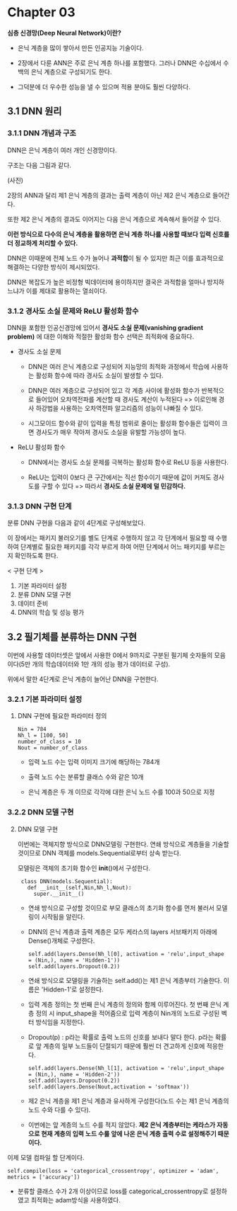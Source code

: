 # Chapter 03 # 

**심층 신경망(Deep Neural Network)이란?**

- 은닉 계층을 많이 쌓아서 만든 인공지능 기술이다.

- 2장에서 다룬 ANN은 주로 은닉 계층 하나를 포함했다. 그러나 DNN은 수십에서 수백의 은닉 계층으로 구성되기도 한다.

- 그덕분에 더 우수한 성능을 낼 수 있으며 적용 분야도 훨씬 다양하다.

## 3.1 DNN 원리 ## 

### 3.1.1 DNN 개념과 구조 ###

DNN은 은닉 계층이 여러 개인 신경망이다. 

구조는 다음 그림과 같다.

(사진)

2장의 ANN과 달리 제1 은닉 계층의 결과는 출력 계층이 아닌 제2 은닉 계층으로 들어간다.

또한 제2 은닉 계층의 결과도 이어지는 다음 은닉 계층으로 계속해서 들어갈 수 있다.

**이런 방식으로 다수의 은닉 계층을 활용하면 은닉 계층 하나를 사용할 때보다 입력 신호를 더 정교하게 처리할 수 있다.**

DNN은 이때문에 전체 노드 수가 늘어나 **과적합**이 될 수 있지만 최근 이를 효과적으로 해결하는 다양한 방식이 제시되었다.

DNN은 복잡도가 높은 비정형 빅데이터에 용이하지만 결국은 과적합을 얼마나 방지하느냐가 이를 제대로 활용하는 열쇠이다.

### 3.1.2 경사도 소실 문제와 ReLU 활성화 함수 ###

DNN을 포함한 인공신경망에 있어서 **경사도 소실 문제(vanishing gradient problem)** 에 대한 이해와 적절한 활성화 함수 선택은 최적화에 중요하다.

- 경사도 소실 문제

  - DNN은 여러 은닉 계층으로 구성되어 지능망의 최적화 과정에서 학습에 사용하는 활성화 함수에 따라 경사도 소실이 발생할 수 있다.

  - DNN은 여러 계층으로 구성되어 있고 각 계층 사이에 활성화 함수가 반복적으로 들어있어 오차역전파를 계산할 때 경사도 계산이 누적된다 => 이로인해 경사 하강법을 사용하는 오차역전파 알고리즘의 성능이 나빠질 수 있다.

  - 시그모이드 함수와 같이 입력을 특정 범위로 줄이는 활성화 함수들은 입력이 크면 경사도가 매우 작아져 경사도 소실을 유발할 가능성이 높다.

- ReLU 활성화 함수

  - DNN에서는 경사도 소실 문제를 극복하는 활성화 함수로 ReLU 등을 사용한다.

  - ReLU는 입력이 0보다 큰 구간에서는 직선 함수이기 때문에 값이 커져도 경사도를 구할 수 있다 => 따라서 **경사도 소실 문제에 덜 민감하다.**

### 3.1.3 DNN 구현 단계 ###

분류 DNN 구현을 다음과 같이 4단계로 구성해보았다.

이 장에서는 패키지 불러오기를 별도 단계로 수행하지 않고 각 단계에서 필요할 때 수행하여 단계별로 필요한 패키지를 각각 부르게 하여 어떤 단계에서 어느 패키지를 부르는지 확인하도록 한다.

< 구현 단계 >

1) 기본 파라미터 설정
2) 분류 DNN 모델 구현
3) 데이터 준비
4) DNN의 학습 및 성능 평가

## 3.2 필기체를 분류하는 DNN 구현 ##

이번에 사용할 데이터셋은 앞에서 사용한 0에서 9까지로 구분된 필기체 숫자들의 모음이다(5만 개의 학습데이터와 1만 개의 성능 평가 데이터로 구성).

위에서 말한 4단계로 은닉 계층이 늘어난 DNN을 구현한다.

### 3.2.1 기본 파라미터 설정 ###

1. DNN 구현에 필요한 파라미터 정의

       Nin = 784
       Nh_l = [100, 50]
       number_of_class = 10
       Nout = number_of_class

    - 입력 노드 수는 입력 이미지 크기에 해당하는 784개

    - 출력 노드 수는 분류할 클래스 수와 같은 10개

    - 은닉 계층은 두 개 이므로 각각에 대한 은닉 노드 수를 100과 50으로 지정

### 3.2.2 DNN 모델 구현 ###

2. DNN 모델 구현

   이번에는 객체지향 방식으로 DNN모델링 구현한다. 연쇄 방식으로 계층들을 기술할 것이므로 DNN 객체를 models.Sequential로부터 상속 받는다.

   모델링은 객체의 초기화 함수인 __init__()에서 구성한다.

        class DNN(models.Sequential):
          def __init__(self,Nin,Nh_l,Nout):
            super.__init__()

   - 연쇄 방식으로 구성할 것이므로 부모 클래스의 초기화 함수를 먼저 불러서 모델링이 시작됨을 알린다.

   - DNN의 은닉 계층과 출력 계층은 모두 케라스의 layers 서브패키지 아래에 Dense()개체로 구성한다.

         self.add(layers.Dense(Nh_l[0], activation = 'relu',input_shape = (Nin,), name = 'Hidden-1'))
         self.add(layers.Dropout(0.2))

   - 연쇄 방식으로 모델링을 기술하는 self.add()는 제1 은닉 계층부터 기술한다. 이름은 'Hidden-1'로 설정한다.

   - 입력 계층 정의는 첫 번째 은닉 계층의 정의와 함께 이루어진다. 첫 번째 은닉 계층 정의 시 input_shape을 적어줌으로 입력 계층이 Nin개의 노드로 구성된 벡터 방식임을 지정한다.

   - Dropout(p) : p라는 확률로 출력 노드의 신호를 보내다 말다 한다. p라는 확률로 앞 계층의 일부 노드들이 단절되기 때문에 훨씬 더 견고하게 신호에 적응한다.

         self.add(layers.Dense(Nh_l[1], activation = 'relu',input_shape = (Nin,), name = 'Hidden-2'))
         self.add(layers.Dropout(0.2))  
         self.add(layers.Dense(Nout,activation = 'softmax'))
    
   - 제2 은닉 계층을 제1 은닉 계층과 유사하게 구성한다(노드 수는 제1 은닉 계층의 노드 수와 다를 수 있다).

   - 이번에는 앞 계층의 노드 수를 적지 않았다. **제2 은닉 계층부터는 케라스가 자동으로 현재 계층의 입력 노드 수룰 앞에 나온 은닉 계층 출력 수로 설정해주기 때문이다.**

이제 모델 컴파일 할 단계이다.

    self.compile(loss = 'categorical_crossentropy', optimizer = 'adam', metrics = ['accuracy'])
    
   - 분류할 클래스 수가 2개 이상이므로 loss를 categorical_crossentropy로 설정하였고 최적화는 adam방식을 사용하였다.




